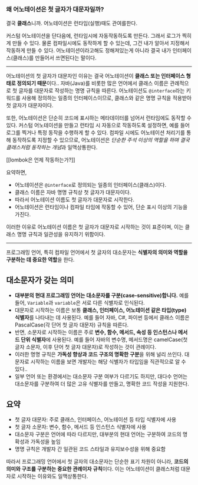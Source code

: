 
### 왜 어노테이션은 첫 글자가 대문자일까?

결국 **클래스**니까.
어노테이션은 런타임(실행)때도 관여를한다.

커스텀 어노테이션을 단다음에, 런타임시에 자동작동하도록 만든다.
그래서 로그가 찍히게 만들 수 있다.
물론 컴파일시에도 동작하게 할 수 있는데, 그건 내가 알아서 지정해서 작동하게 만들 수 있다.
어노테이션이라고해도 정해져있는게 아니라 결국 내가 인터페이스(클래스)를 만들어서 쓰면된다는 말이다.


---

어노테이션의 첫 글자가 대문자인 이유는 결국 어노테이션이 **클래스 또는 인터페이스 형태로 정의되기 때문**이다.. 자바(Java)를 비롯한 많은 언어에서 클래스 이름은 관례적으로 첫 글자를 대문자로 작성하는 명명 규칙을 따른다. 어노테이션도 `@interface`라는 키워드를 사용해 정의하는 일종의 인터페이스이므로, 클래스와 같은 명명 규칙을 적용받아 첫 글자가 대문자이다.


또한, 어노테이션은 단순히 코드에 표시하는 메타데이터를 넘어서 런타임에도 동작할 수 있다. 커스텀 어노테이션을 만들고 런타임 시 자동으로 작동하도록 설정하면, 예를 들어 로그를 찍거나 특정 동작을 수행하게 할 수 있다. 컴파일 시에도 어노테이션 처리기를 통해 동작하도록 지정할 수 있으므로, 어노테이션은 *단순한 주석 이상의 역할을 하며 결국 클래스처럼 동작하는 개념*과 일맥상통한다.

[[lombok은 언제 작동하는가?]]

요약하면,

- 어노테이션은 `@interface`로 정의되는 일종의 인터페이스(클래스)이다.
- 클래스 이름은 자바 명명 규칙상 첫 글자가 대문자이다.
- 따라서 어노테이션 이름도 첫 글자가 대문자로 시작한다.
- 어노테이션은 런타임이나 컴파일 타임에 작동할 수 있어, 단순 표시 이상의 기능을 가진다.

이러한 이유로 어노테이션 이름은 첫 글자가 대문자로 시작하는 것이 표준이며, 이는 클래스 명명 규칙과 일관성을 유지하기 위함이다.

---

프로그래밍 언어, 특히 컴파일 언어에서 첫 글자의 대소문자는 **식별자의 의미와 역할을 구분하는 데 중요한 역할**을 한다.

## 대소문자가 갖는 의미

- **대부분의 현대 프로그래밍 언어는 대소문자를 구분(case-sensitive)합니다.** 예를 들어, `Variable`과 `variable`은 서로 다른 식별자로 인식된다.
- 대문자로 시작하는 이름은 보통 **클래스, 인터페이스, 어노테이션 같은 타입(type) 식별자**를 나타내는 데 사용된다. 예를 들어 자바, C#, 파이썬 등에서 클래스 이름은 PascalCase(각 단어 첫 글자 대문자) 규칙을 따른다.
- 반면, 소문자로 시작하는 이름은 주로 **변수, 함수, 메서드, 속성 등 인스턴스나 메서드 단위 식별자**에 사용된다. 예를 들어 자바의 변수명, 메서드명은 camelCase(첫 글자 소문자, 이후 단어 첫 글자 대문자)로 작성하는 것이 관례이다.
- 이러한 명명 규칙은 **가독성 향상과 코드 구조의 명확한 구분**을 위해 널리 쓰인다. 대문자로 시작하는 이름을 보면 개발자는 해당 식별자가 타입임을 직관적으로 알 수 있다..
- 일부 언어 또는 환경에서는 대소문자 구분 여부가 다르기도 하지만, 대다수 언어는 대소문자를 구분하여 더 많은 고유 식별자를 만들고, 명확한 코드 작성을 지원한다.

## 요약

- 첫 글자 대문자: 주로 클래스, 인터페이스, 어노테이션 등 타입 식별자에 사용
- 첫 글자 소문자: 변수, 함수, 메서드 등 인스턴스 식별자에 사용
- 대소문자 구분은 언어에 따라 다르지만, 대부분의 현대 언어는 구분하여 코드의 명확성과 가독성을 높임
- 명명 규칙은 개발자 간 일관된 코드 스타일과 유지보수성을 위해 중요함

따라서 프로그래밍 언어에서 첫 글자의 대소문자는 단순한 표기 차원이 아니라, **코드의 의미와 구조를 구분하는 중요한 관례이자 규칙**이다. 이는 어노테이션이 클래스처럼 대문자로 시작하는 이유와도 일맥상통한다.
